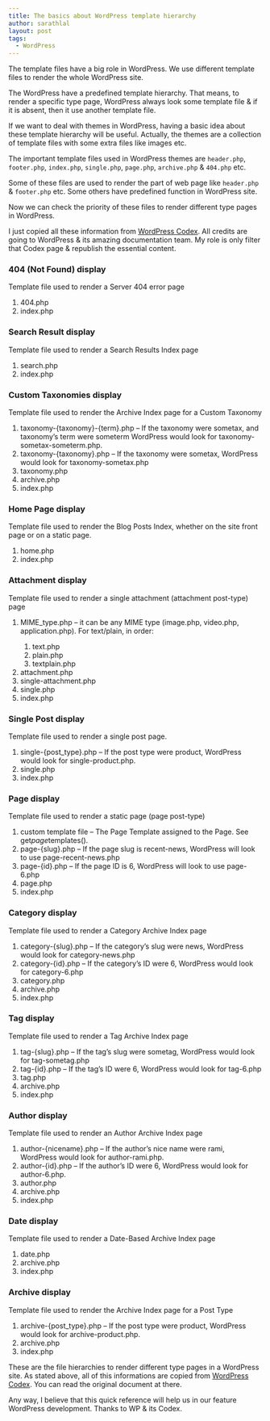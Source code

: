 ```yaml
---
title: The basics about WordPress template hierarchy
author: sarathlal
layout: post
tags:
  - WordPress
---
```

The template files have a big role in WordPress. We use different template files to render the whole WordPress site.

The WordPress have a predefined template hierarchy. That means, to render a specific type page, WordPress always look some template file & if it is absent, then it use another template file.

If we want to deal with themes in WordPress, having a basic idea about these template hierarchy will be useful. Actually, the themes are a collection of template files with some extra files like images etc.

The important template files used in WordPress themes are `header.php`, `footer.php`, `index.php`, `single.php`, `page.php`, `archive.php` & `404.php` etc.

Some of these files are used to render the part of web page like `header.php` & `footer.php` etc. Some others have predefined function in WordPress site.

Now we can check the priority of these files to render different type pages in WordPress.

I just copied all these information from [WordPress Codex][1]. All credits are going to WordPress & its amazing documentation team. My role is only filter that Codex page & republish the essential content.

###  404 (Not Found) display

Template file used to render a Server 404 error page

1.  404.php
2.  index.php

###  Search Result display

Template file used to render a Search Results Index page

1.  search.php
2.  index.php

###  Custom Taxonomies display

Template file used to render the Archive Index page for a Custom Taxonomy

1.  taxonomy-{taxonomy}-{term}.php &#8211; If the taxonomy were sometax, and taxonomy&#8217;s term were someterm WordPress would look for taxonomy-sometax-someterm.php.
2.  taxonomy-{taxonomy}.php &#8211; If the taxonomy were sometax, WordPress would look for taxonomy-sometax.php
3.  taxonomy.php
4.  archive.php
5.  index.php

###  Home Page display

Template file used to render the Blog Posts Index, whether on the site front page or on a static page.

1.  home.php
2.  index.php

###  Attachment display

Template file used to render a single attachment (attachment post-type) page

1.  MIME_type.php &#8211; it can be any MIME type (image.php, video.php, application.php). For text/plain, in order:</p> 
    1.  text.php
    2.  plain.php
    3.  textplain.php
2.  attachment.php
3.  single-attachment.php
4.  single.php
5.  index.php

###  Single Post display

Template file used to render a single post page.

1.  single-{post_type}.php &#8211; If the post type were product, WordPress would look for single-product.php.
2.  single.php
3.  index.php

###  Page display

Template file used to render a static page (page post-type)

1.  custom template file &#8211; The Page Template assigned to the Page. See get*page*templates().
2.  page-{slug}.php &#8211; If the page slug is recent-news, WordPress will look to use page-recent-news.php
3.  page-{id}.php &#8211; If the page ID is 6, WordPress will look to use page-6.php
4.  page.php
5.  index.php

###  Category display

Template file used to render a Category Archive Index page

1.  category-{slug}.php &#8211; If the category&#8217;s slug were news, WordPress would look for category-news.php
2.  category-{id}.php &#8211; If the category&#8217;s ID were 6, WordPress would look for category-6.php
3.  category.php
4.  archive.php
5.  index.php

###  Tag display

Template file used to render a Tag Archive Index page

1.  tag-{slug}.php &#8211; If the tag&#8217;s slug were sometag, WordPress would look for tag-sometag.php
2.  tag-{id}.php &#8211; If the tag&#8217;s ID were 6, WordPress would look for tag-6.php
3.  tag.php
4.  archive.php
5.  index.php

###  Author display

Template file used to render an Author Archive Index page

1.  author-{nicename}.php &#8211; If the author&#8217;s nice name were rami, WordPress would look for author-rami.php.
2.  author-{id}.php &#8211; If the author&#8217;s ID were 6, WordPress would look for author-6.php.
3.  author.php
4.  archive.php
5.  index.php

###  Date display

Template file used to render a Date-Based Archive Index page

1.  date.php
2.  archive.php
3.  index.php

###  Archive display

Template file used to render the Archive Index page for a Post Type

1.  archive-{post_type}.php &#8211; If the post type were product, WordPress would look for archive-product.php.
2.  archive.php
3.  index.php

These are the file hierarchies to render different type pages in a WordPress site. As stated above, all of this informations are copied from [WordPress Codex][1]. You can read the original document at there.

Any way, I believe that this quick reference will help us in our feature WordPress development. Thanks to WP & its Codex.

 [1]: https://codex.wordpress.org/Template_Hierarchy
